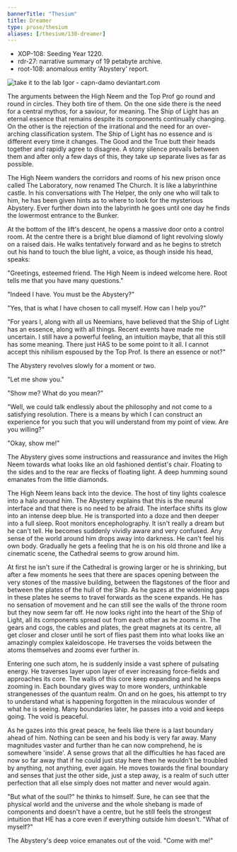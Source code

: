 ```yaml
---
bannerTitle: "Thesium" 
title: Dreamer
type: prose/thesium
aliases: [/thesium/130-dreamer]
---
```


<div class="data">

- XOP-108: Seeding Year 1220.
- rdr-27: narrative summary of 19 petabyte archive.  
- root-108: anomalous entity 'Abystery' report.

</div>

![take it to the lab Igor - capn-damo deviantart.com](/images/thesium/take-it-to-the-lab-igor.jpg)

The arguments between the High Neem and the Top Prof go round and round in
circles. They both tire of them. On the one side there is the need for a
central mythos, for a saviour, for meaning. The Ship of Light has an eternal
essence that remains despite its components continually changing. On the other
is the rejection of the irrational and the need for an over-arching
classification system. The Ship of Light has no essence and is different every
time it changes. The Good and the True butt their heads together and rapidly
agree to disagree. A stony silence prevails between them and after only a few
days of this, they take up separate lives as far as possible.

The High Neem wanders the corridors and rooms of his new prison once called The
Laboratory, now renamed The Church. It is like a labyrinthine castle. In his
conversations with The Helper, the only one who will talk to him, he has been
given hints as to where to look for the mysterious Abystery. Ever further down
into the labyrinth he goes until one day he finds the lowermost entrance to the
Bunker.

At the bottom of the lift's descent, he opens a massive door onto a
control room. At the centre there is a bright blue diamond of light revolving
slowly on a raised dais. He walks tentatively forward and as he begins to
stretch out his hand to touch the blue light, a voice, as though inside his
head, speaks:

"Greetings, esteemed friend. The High Neem is indeed welcome here. Root tells
me that you have many questions."

"Indeed I have. You must be the Abystery?"

"Yes, that is what I have chosen to call myself. How can I help you?"

"For years I, along with all us Neemians, have believed that the Ship of Light
has an essence, along with all things. Recent events have made me uncertain. I
still have a powerful feeling, an intuition maybe, that all this still has some
meaning. There just HAS to be some point to it all. I cannot accept this
nihilism espoused by the Top Prof. Is there an essence or not?"

The Abystery revolves slowly for a moment or two.

"Let me show you."

"Show me? What do you mean?"

"Well, we could talk endlessly about the philosophy and not come to a
satisfying resolution. There is a means by which I can construct an experience
for you such that you will understand from my point of view. Are you willing?"

"Okay, show me!"

The Abystery gives some instructions and reassurance and invites the High Neem
towards what looks like an old fashioned dentist's chair. Floating to the sides
and to the rear are flecks of floating light. A deep humming sound emanates
from the little diamonds.

The High Neem leans back into the device. The host of tiny lights coalesce into
a halo around him. The Abystery explains that this is the neural interface and
that there is no need to be afraid. The interface shifts its glow into an
intense deep blue. He is transported into a doze and then deeper into a full
sleep. Root monitors encepholography. It isn't really a dream but he can't
tell. He becomes suddenly vividly aware and very confused. Any sense of the
world around him drops away into darkness. He can't feel his own body.
Gradually he gets a feeling that he is on his old throne and like a cinematic
scene, the Cathedral seems to grow around him. 

At first he isn't sure if the Cathedral is growing larger or he is shrinking,
but after a few moments he sees that there are spaces opening between the very
stones of the massive building, between the flagstones of the floor and between
the plates of the hull of the Ship. As he gazes at the widening gaps in these
plates he seems to travel forwards as the scene expands. He has no sensation of
movement and he can still see the walls of the throne room but they now seem
far off. He now looks right into the heart of the Ship of Light, all its
components spread out from each other as he zooms in. The gears and cogs, the
cables and plates, the great magnets at its centre, all get closer and closer
until he sort of flies past them into what looks like an amazingly complex
kaleidoscope. He traverses the voids between the atoms themselves and zooms
ever further in.

Entering one such atom, he is suddenly inside a vast sphere of pulsating
energy. He traverses layer upon layer of ever increasing force-fields and
approaches its core. The walls of this core keep expanding and he keeps zooming
in. Each boundary gives way to more wonders, unthinkable strangenesses of the
quantum realm. On and on he goes, his attempt to try to understand what is
happening forgotten in the miraculous wonder of what he is seeing. Many
boundaries later, he passes into a void and keeps going. The void is peaceful.

As he gazes into this great peace, he feels like there is a last boundary ahead
of him. Nothing can be seen and his body is very far away. Many magnitudes
vaster and further than he can now comprehend, he is somewhere 'inside'. A
sense grows that all the difficulties he has faced are now so far away that if
he could just stay here then he wouldn't be troubled by anything, not anything,
ever again. He moves towards the final boundary and senses that just the other
side, just a step away, is a realm of such utter perfection that all else
simply does not matter and never would again. 

"But what of the soul?" he thinks to himself. Sure, he can see that the
physical world and the universe and the whole shebang is made of components and
doesn't have a centre, but he still feels the strongest intuition that HE has a
core even if everything outside him doesn't. "What of myself?"

The Abystery's deep voice emanates out of the void. "Come with me!"
